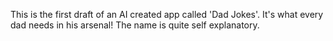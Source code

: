 This is the first draft of an AI created app called 'Dad Jokes'. It's what every dad needs in his arsenal! The name is quite self explanatory. 
